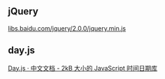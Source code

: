 ## jQuery

[libs.baidu.com/jquery/2.0.0/jquery.min.js](http://libs.baidu.com/jquery/2.0.0/jquery.min.js)

## day.js

[Day.js · 中文文档 - 2kB 大小的 JavaScript 时间日期库](https://day.js.org/zh-CN/)